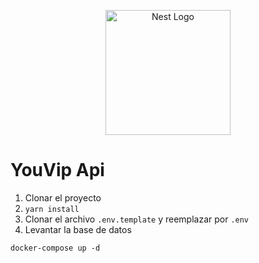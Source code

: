 <p align="center">
  <a href="http://nestjs.com/" target="blank"><img src="https://nestjs.com/img/logo-small.svg" width="200" alt="Nest Logo" /></a>
</p>

# YouVip Api

1. Clonar el proyecto
2. `yarn install`
3. Clonar el archivo `.env.template` y reemplazar por `.env`
4. Levantar la base de datos

```
docker-compose up -d
```
